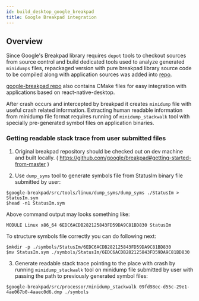 ```yaml
---
id: build_desktop_google_breakpad
title: Google Breakpad integration
---
```


## Overview

Since Google's Breakpad library requires `depot` tools to checkout sources from source control and build dedicated tools used to analyze generated `minidumps` files, repackaged version with pure breakpad library source code to be compiled along with application sources was added into [repo](https://github.com/status-im/google-breakpad).

[google-breakpad repo](https://github.com/status-im/google-breakpad) also contains CMake files for easy integration with applications based on react-native-desktop.

After crash occurs and intercepted by breakpad it creates `minidump` file with useful crash related information. Extracting human readable information from minidump file format requires running of `minidump_stackwalk` tool with specially pre-generated symbol files on application binaries.

### Getting readable stack trace from user submitted files

1. Original breakpad repository should be checked out on dev machine and built locally. ( https://github.com/google/breakpad#getting-started-from-master )

2. Use `dump_syms` tool to generate symbols file from StatusIm binary file submitted by user:

`$google-breakpad/src/tools/linux/dump_syms/dump_syms ./StatusIm > StatusIm.sym`  
`$head -n1 StatusIm.sym`

Above command output may looks something like:

`MODULE Linux x86_64 6EDC6ACDB282125843FD59DA9C81BD830 StatusIm`

To structure symbols file correctly you can do following next:

`$mkdir -p ./symbols/StatusIm/6EDC6ACDB282125843FD59DA9C81BD830`  
`$mv StatusIm.sym ./symbols/StatusIm/6EDC6ACDB282125843FD59DA9C81BD830`

3. Generate readable stack trace pointing to the place with crash by running `minidump_stackwalk` tool on minidump file submitted by user with passing the path to previously generated symbol files:

`$google-breakpad/src/processor/minidump_stackwalk 09fd98ec-d55c-29e1-4ae067b0-4aaec0d6.dmp ./symbols`